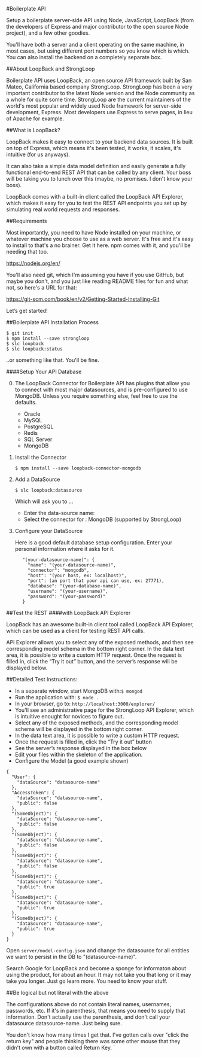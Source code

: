 #Boilerplate API

Setup a boilerplate server-side API using Node, JavaScript, LoopBack (from the developers of Express and major contributor to the open source Node project), and a few other goodies.

You'll have both a server and a client operating on the same machine, in most cases, but using different port numbers so you know which is which.  You can also install the backend on a completely separate box.

##About LoopBack and StrongLoop

Boilerplate API uses LoopBack, an open source API framework built by San Mateo, California based company StrongLoop.  StrongLoop has been a very important contributor to the latest Node version and the Node community as a whole for quite some time.  StrongLoop are the current maintainers of the world's most popular and widely used Node framework for server-side development, Express.  Most developers use Express to serve pages, in lieu of Apache for example.

##What is LoopBack?

LoopBack makes it easy to connect to your backend data sources. It is built on top of Express, which means it's been tested, it works, it scales, it's intuitive (for us anyways).

It can also take a simple data model definition and easily generate a fully functional end-to-end REST API that can be called by any client.  Your boss will be taking you to lunch over this (maybe, no promises.  I don't know your boss).

LoopBack comes with a built-in client called the LoopBack API Explorer, which makes it easy for you to test the REST API endpoints you set up by simulating real world requests and responses.

##Requirements

Most importantly, you need to have Node installed on your machine, or whatever machine you choose to use as a web server.  It's free and it's easy to install to that's a no brainer. Get it here. npm comes with it, and you'll be needing that too.

https://nodejs.org/en/

You'll also need git, which I'm assuming you have if you use GitHub, but maybe you don't, and you just like reading README files for fun and what not, so here's a URL for that:

https://git-scm.com/book/en/v2/Getting-Started-Installing-Git

Let’s get started!

##Boilerplate API Installation Process

````
$ git init
$ npm install --save strongloop
$ slc loopback
$ slc loopback:status
````

..or something like that.  You'll be fine.

####Setup Your API Database

0. The LoopBack Connector for Boilerplate API has plugins that allow you to connect with most major datasources, and is pre-configured to use MongoDB.  Unless you require something else, feel free to use the defaults.

    - Oracle
    - MySQL
    - PostgreSQL
    - Redis
    - SQL Server
    - MongoDB

1. Install the Connector

	`$ npm install --save loopback-connector-mongodb`


2. Add a DataSource

	`$ slc loopback:datasource`

	Which will ask you to ...
	- Enter the data-source name: <datasource-name>
	- Select the connector for <datasource-name>: MongoDB (supported by StrongLoop)

3. Configure your DataSource

	Here is a good default database setup configuration.  Enter your personal information where it asks for it.
````
	  "(your-datasource-name)": {
	    "name": "(your-datasource-name)",
	    "connector": "mongodb",
	    "host": "(your host, ex: localhost)",
	    "port": (an port that your api can use, ex: 27771),
	    "database": "(your-database-name)",
	    "username": "(your-username)",
	    "password": "(your-password)"
	  }
````

##Test the REST
####with LoopBack API Explorer

LoopBack has an awesome built-in client tool called LoopBack API Explorer, which can be used as a client for testing REST API calls.

API Explorer allows you to select any of the exposed methods, and then see corresponding model schema in the bottom right corner. In the data text area, it is possible to write a custom HTTP request. Once the request is filled in, click the “Try it out” button, and the server’s response will be displayed below.

##Detailed Test Instructions:
- In a separate window, start MongoDB with:`$ mongod`
- Run the application with: `$ node .`
- In your browser, go to: `http://localhost:3000/explorer/`
- You'll see an administrative page for the StrongLoop API Explorer, which is intuitive enought for novices to figure out.
- Select any of the exposed methods, and the corresponding model schema will be displayed in the bottom right corner.
- In the data text area, it is possible to write a custom HTTP request.
- Once the request is filled in, click the “Try it out” button
- See the server’s response displayed in the box below
- Edit your files within the skeleton of the application.
- Configure the Model (a good example shown)

````
{
  "User": {
    "dataSource": "datasource-name"
  },
  "AccessToken": {
    "dataSource": "datasource-name",
    "public": false
  },
  "(SomeObject)": {
    "dataSource": "datasource-name",
    "public": false
  },
  "(SomeObject)": {
    "dataSource": "datasource-name",
    "public": false
  },
  "(SomeObject)": {
    "dataSource": "datasource-name",
    "public": false
  },
  "(SomeObject)": {
    "dataSource": "datasource-name",
    "public": true
  },
  "(SomeObject)": {
    "dataSource": "datasource-name",
    "public": true
  },
  "(SomeObject)": {
    "dataSource": "datasource-name",
    "public": true
  }
}
````

Open `server/model-config.json` and change the datasource for all entities we want to persist in the DB to "(datasource-name)".

Search Google for LoopBack and become a sponge for informaton about using the product, for about an hour.  It may not take you that long or it may take you longer.  Just go learn more.  You need to know your stuff.

##Be logical but not literal with the above

The configurations above do not contain literal names, usernames, passwords, etc.  If it's in parenthesis, that means you need to supply that information.   Don't actually use the parenthesis, and don't call your datasource datasource-name.  Just being sure.

You don't know how many times I get that. I've gotten calls over "click the return key" and people thinking there was some other mouse that they didn't own with a button called Return Key.
`
